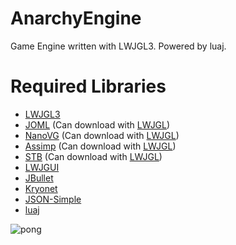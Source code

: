 # AnarchyEngine

Game Engine written with LWJGL3. Powered by luaj.

# Required Libraries
- [LWJGL3](https://www.lwjgl.org/)
- [JOML](https://github.com/JOML-CI/JOML) (Can download with [LWJGL](https://www.lwjgl.org/customize))
- [NanoVG](https://github.com/memononen/nanovg) (Can download with [LWJGL](https://www.lwjgl.org/customize))
- [Assimp](https://github.com/assimp/assimp) (Can download with [LWJGL](https://www.lwjgl.org/customize))
- [STB](https://github.com/nothings/stb) (Can download with [LWJGL](https://www.lwjgl.org/customize))
- [LWJGUI](https://github.com/orange451/LWJGUI/)
- [JBullet](https://github.com/jMonkeyEngine/jmonkeyengine/tree/master/jme3-jbullet)
- [Kryonet](https://github.com/EsotericSoftware/kryonet)
- [JSON-Simple](https://code.google.com/archive/p/json-simple/downloads)
- [luaj](http://www.luaj.org/luaj/3.0/README.html)


![pong](https://i.imgur.com/EBIDL8M.gif)
